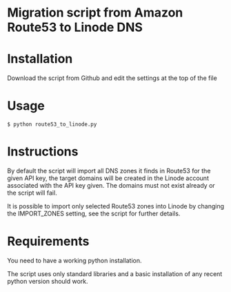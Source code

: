 #  Migration script from Amazon Route53 to Linode DNS


# Installation

Download the script from Github and edit the settings at the top of the file

# Usage

    $ python route53_to_linode.py

# Instructions

By default the script will import all DNS zones it finds in Route53 for the given API key, the target domains
will be created in the Linode account associated with the API key given. The domains must not exist already or
the script will fail.

It is possible to import only selected Route53 zones into Linode by changing the IMPORT_ZONES setting, see the script
for further details.

# Requirements
You need to have a working python installation.

The script uses only standard libraries and a basic installation of any recent python version should work.
